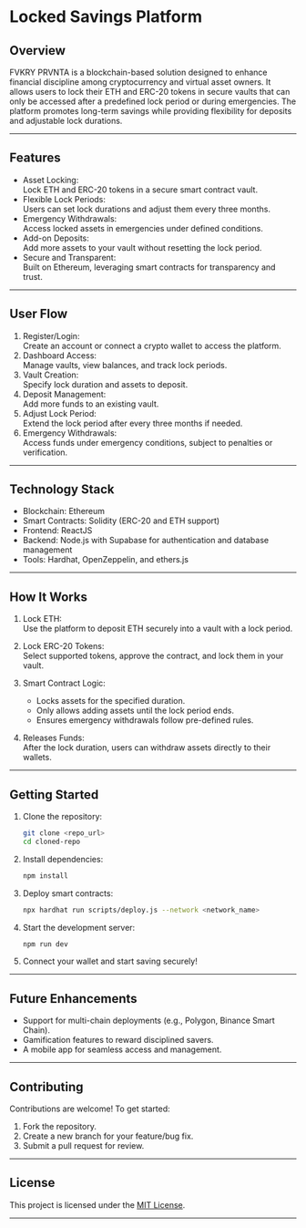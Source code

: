 # Locked Savings Platform

## Overview
FVKRY PRVNTA is a blockchain-based solution designed to enhance financial discipline among cryptocurrency and virtual asset owners. It allows users to lock their ETH and ERC-20 tokens in secure vaults that can only be accessed after a predefined lock period or during emergencies. The platform promotes long-term savings while providing flexibility for deposits and adjustable lock durations.

---

## Features
- Asset Locking:  
  Lock ETH and ERC-20 tokens in a secure smart contract vault.  
- Flexible Lock Periods:  
  Users can set lock durations and adjust them every three months.  
- Emergency Withdrawals:  
  Access locked assets in emergencies under defined conditions.  
- Add-on Deposits:  
  Add more assets to your vault without resetting the lock period.  
- Secure and Transparent:  
  Built on Ethereum, leveraging smart contracts for transparency and trust.

---

## User Flow
1. Register/Login:  
   Create an account or connect a crypto wallet to access the platform.  
2. Dashboard Access:  
   Manage vaults, view balances, and track lock periods.  
3. Vault Creation:  
   Specify lock duration and assets to deposit.  
4. Deposit Management:  
   Add more funds to an existing vault.  
5. Adjust Lock Period:  
   Extend the lock period after every three months if needed.  
6. Emergency Withdrawals:  
   Access funds under emergency conditions, subject to penalties or verification.  

---

## Technology Stack
- Blockchain: Ethereum  
- Smart Contracts: Solidity (ERC-20 and ETH support)  
- Frontend: ReactJS
- Backend: Node.js with Supabase for authentication and database management  
- Tools: Hardhat, OpenZeppelin, and ethers.js  

---

## How It Works
1. Lock ETH:  
   Use the platform to deposit ETH securely into a vault with a lock period.  

2. Lock ERC-20 Tokens:  
   Select supported tokens, approve the contract, and lock them in your vault.  

3. Smart Contract Logic:  
   - Locks assets for the specified duration.  
   - Only allows adding assets until the lock period ends.  
   - Ensures emergency withdrawals follow pre-defined rules.  

4. Releases Funds:  
   After the lock duration, users can withdraw assets directly to their wallets.

---

## Getting Started
1. Clone the repository:
   ```bash
   git clone <repo_url>
   cd cloned-repo
   ```

2. Install dependencies:
   ```bash
   npm install
   ```

3. Deploy smart contracts:
   ```bash
   npx hardhat run scripts/deploy.js --network <network_name>
   ```

4. Start the development server:
   ```bash
   npm run dev
   ```

5. Connect your wallet and start saving securely!

---

## Future Enhancements 
- Support for multi-chain deployments (e.g., Polygon, Binance Smart Chain).  
- Gamification features to reward disciplined savers.  
- A mobile app for seamless access and management.  

---

## Contributing
Contributions are welcome! To get started:  
1. Fork the repository.  
2. Create a new branch for your feature/bug fix.  
3. Submit a pull request for review.  

---

## License
This project is licensed under the [MIT License](LICENSE).

---
